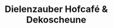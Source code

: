 ---
title: "Dielenzauber Hofcafé & Dekoscheune"
url: /neufeld/dielenzauber-hofcafe-und-dekoscheune/
shop: Andenken
---